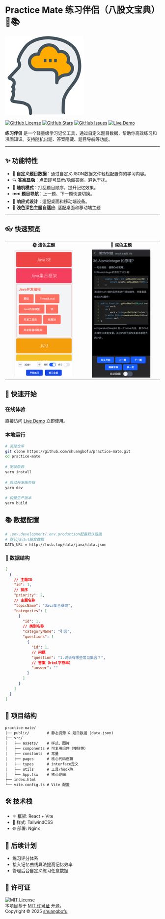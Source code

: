 # Practice Mate 练习伴侣（八股文宝典）🧠📚
![favicon](src/favicon.svg)

[![GitHub License](https://img.shields.io/badge/License-MIT-blue.svg)](LICENSE)
[![GitHub Stars](https://img.shields.io/github/stars/shuangbofu/practice-mate)](https://github.com/shuangbofu/practice-mate/stargazers)
[![GitHub Issues](https://img.shields.io/github/issues/shuangbofu/practice-mate)](https://github.com/shuangbofu/practice-mate/issues)
[![Live Demo](https://img.shields.io/badge/Demo-Online-green)](http://fusb.top/practice-mate/)

**练习伴侣** 是一个轻量级学习记忆工具，通过自定义题目数据，帮助你高效练习和巩固知识。支持随机出题、答案隐藏、题目导航等功能。

---

## ✨ 功能特性

- 📝 **自定义题目数据**：通过自定义JSON数据文件轻松配置你的学习内容。
- 🔍 **答案显隐**：点击即可显示/隐藏答案，避免干扰。
- 🔄 **随机模式**：打乱题目顺序，提升记忆效果。
- ⏮️⏭️ **题目导航**：上一题、下一题快速切换。
- 📱 **响应式设计**：适配桌面和移动端设备。
- 🎨 **浅色深色主题自适应**: 适配桌面和移动端主题

---

## 👓 快速预览
<table>
  <tr>
    <td width="50%" align="center">
      <strong>🌞 浅色主题</strong>
    </td>
    <td width="50%" align="center">
      <strong>🌙 深色主题</strong>
    </td>
  </tr>
  <tr>
    <td width="50%" align="center">
      <img src="/images/image.png" width="80%">
    </td>
    <td width="50%" align="center">
      <img src="/images/image2.png" width="80%">
    </td>
  </tr>
</table>

## 🚀 快速开始

### 在线体验
直接访问 [Live Demo](http://fusb.top/practice-mate/) 立即使用。

### 本地运行
```bash
# 克隆仓库
git clone https://github.com/shuangbofu/practice-mate.git
cd practice-mate

# 安装依赖
yarn install

# 启动开发服务器
yarn dev

# 构建生产版本
yarn build
```

## 📚 数据配置
```bash
# .env.development/.env.production配置默认数据
# 默认java八股文数据
DATA_URL = http://fusb.top/data/java/data.json
```
### 📄 数据结构
```json
[
  {
    // 主题ID
    "id": 1,
    // 排序
    "priority": 2,
    // 主题名称
    "topicName": "Java集合框架",
    "categories": [
      {
        "id": 1,
        // 类别名称
        "categoryName": "引言",
        "questions": [
          {
            "id": 1,
            // 问题
            "question": "1.说说有哪些常见集合？",
            // 答案（html字符串）
            "answer": ""
          }
        ]
      }
    ]
  }
]
```

## 📂 项目结构
```
practice-mate/
├── public/        # 静态资源 & 题目数据 (data.json)
├── src/
│   ├── assets/    # 样式、图片
│   ├── components # 可复用组件（按钮等）
|   ├── constants  # 常量
|   ├── pages      # 核心代码逻辑
|   ├── types      # interface定义
|   ├── utils      # 工具/hook等
│   └── App.tsx    # 核心逻辑
├── index.html
└── vite.config.ts # Vite 配置
```

## 🛠️ 技术栈
- ⚛️ 框架: React + Vite
- 🎨 样式: TailwindCSS
- 🌐 部署: Nginx

## 🌟 后续计划
- 练习评分体系
- 接入记忆曲线算法提高记忆效率
- 管理后台自定义练习任意数据

## 📜 许可证

[![MIT License](https://img.shields.io/badge/License-MIT-blue.svg)](LICENSE)  
本项目基于 [MIT 许可证](LICENSE) 开源。  
Copyright © 2025 [shuangbofu](https://github.com/shuangbofu)
